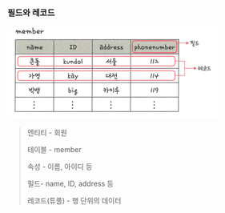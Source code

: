 ### 필드와 레코드
![img_4.png](img_4.png)
> 엔티티 - 회원
> 
> 테이블 - member
> 
> 속성 - 이름, 아이디 등
> 
> 필드- name, ID, address 등
> 
> 레코드(튜플) - 행 단위의 데이터